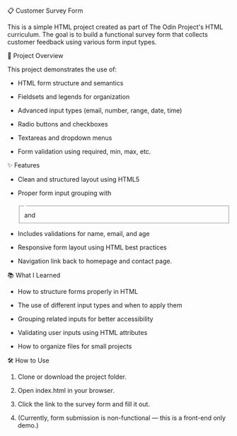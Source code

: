 📋 Customer Survey Form

This is a simple HTML project created as part of The Odin Project's HTML curriculum. The goal is to build a functional survey form that collects customer feedback using various form input types.

🚀 Project Overview

 This project demonstrates the use of:

* HTML form structure and semantics

* Fieldsets and legends for organization

* Advanced input types (email, number, range, date, time)

* Radio buttons and checkboxes

* Textareas and dropdown menus

* Form validation using required, min, max, etc.


✨ Features

* Clean and structured layout using HTML5

* Proper form input grouping with <fieldset> and <legend>

* Includes validations for name, email, and age

* Responsive form layout using HTML best practices

* Navigation link back to homepage and contact page.


📚 What I Learned

* How to structure forms properly in HTML

* The use of different input types and when to apply them

* Grouping related inputs for better accessibility

* Validating user inputs using HTML attributes

* How to organize files for small projects


🛠️ How to Use

1. Clone or download the project folder.

2. Open index.html in your browser.

3. Click the link to the survey form and fill it out.

4. (Currently, form submission is non-functional — this is a front-end only demo.)